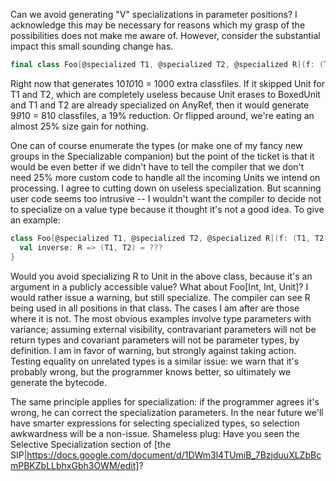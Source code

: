 Can we avoid generating "V" specializations in parameter positions? I acknowledge this may be necessary for reasons which my grasp of the possibilities does not make me aware of.  However, consider the substantial impact this small sounding change has.
```scala
final class Foo[@specialized T1, @specialized T2, @specialized R](f: (T1, T2) => R) { }
```
Right now that generates 10*10*10 = 1000 extra classfiles.  If it skipped Unit for T1 and T2, which are completely useless because Unit erases to BoxedUnit and T1 and T2 are already specialized on AnyRef, then it would generate 9*9*10 = 810 classfiles, a 19% reduction.  Or flipped around, we're eating an almost 25% size gain for nothing.

One can of course enumerate the types (or make one of my fancy new groups in the Specializable companion) but the point of the ticket is that it would be even better if we didn't have to tell the compiler that we don't need 25% more custom code to handle all the incoming Units we intend on processing.
I agree to cutting down on useless specialization. But scanning user code seems too intrusive -- I wouldn't want the compiler to decide not to specialize on a value type because it thought it's not a good idea. To give an example:

```scala
class Foo[@specialized T1, @specialized T2, @specialized R](f: (T1, T2) => R) {
  val inverse: R => (T1, T2) = ???
}
```

Would you avoid specializing R to Unit in the above class, because it's an argument in a publicly accessible value? What about Foo[Int, Int, Unit]? I would rather issue a warning, but still specialize.
The compiler can see R being used in all positions in that class.  The cases I am after are those where it is not.  The most obvious examples involve type parameters with variance; assuming external visibility, contravariant parameters will not be return types and covariant parameters will not be parameter types, by definition.
I am in favor of warning, but strongly against taking action. Testing equality on unrelated types is a similar issue: we warn that it's probably wrong, but the programmer knows better, so ultimately we generate the bytecode. 

The same principle applies for specialization: if the programmer agrees it's wrong, he can correct the specialization parameters. In the near future we'll have smarter expressions for selecting specialized types, so selection awkwardness will be a non-issue. Shameless plug: Have you seen the Selective Specialization section of [the SIP|https://docs.google.com/document/d/1DWm3l4TUmiB_7BzjduuXLZbBcmPBKZbLLbhxGbh3OWM/edit]?

